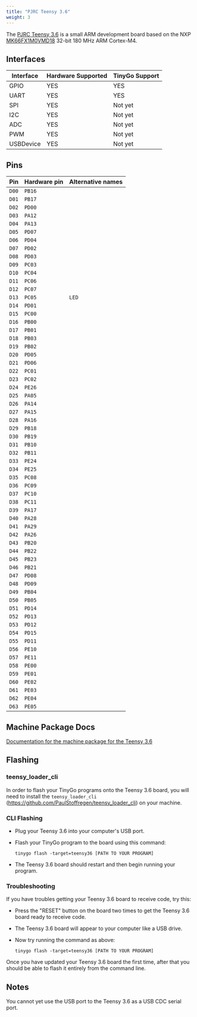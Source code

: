 ```yaml
---
title: "PJRC Teensy 3.6"
weight: 3
---
```


The [PJRC Teensy 3.6](https://www.pjrc.com/store/teensy36.html) is a small ARM development board based on the NXP [MK66FX1M0VMD18](https://www.nxp.com/docs/en/data-sheet/K66P144M180SF5V2.pdf) 32-bit 180 MHz ARM Cortex-M4.

## Interfaces

| Interface | Hardware Supported | TinyGo Support |
| --------- | ------------- | ----- |
| GPIO      | YES | YES |
| UART      | YES | YES |
| SPI       | YES | Not yet |
| I2C       | YES | Not yet |
| ADC       | YES | Not yet |
| PWM       | YES | Not yet |
| USBDevice | YES | Not yet |

## Pins

| Pin               | Hardware pin | Alternative names |
| ----------------- | ------------ | ----------------- |
| `D00`             | `PB16`       |                   |
| `D01`             | `PB17`       |                   |
| `D02`             | `PD00`       |                   |
| `D03`             | `PA12`       |                   |
| `D04`             | `PA13`       |                   |
| `D05`             | `PD07`       |                   |
| `D06`             | `PD04`       |                   |
| `D07`             | `PD02`       |                   |
| `D08`             | `PD03`       |                   |
| `D09`             | `PC03`       |                   |
| `D10`             | `PC04`       |                   |
| `D11`             | `PC06`       |                   |
| `D12`             | `PC07`       |                   |
| `D13`             | `PC05`       | `LED`             |
| `D14`             | `PD01`       |                   |
| `D15`             | `PC00`       |                   |
| `D16`             | `PB00`       |                   |
| `D17`             | `PB01`       |                   |
| `D18`             | `PB03`       |                   |
| `D19`             | `PB02`       |                   |
| `D20`             | `PD05`       |                   |
| `D21`             | `PD06`       |                   |
| `D22`             | `PC01`       |                   |
| `D23`             | `PC02`       |                   |
| `D24`             | `PE26`       |                   |
| `D25`             | `PA05`       |                   |
| `D26`             | `PA14`       |                   |
| `D27`             | `PA15`       |                   |
| `D28`             | `PA16`       |                   |
| `D29`             | `PB18`       |                   |
| `D30`             | `PB19`       |                   |
| `D31`             | `PB10`       |                   |
| `D32`             | `PB11`       |                   |
| `D33`             | `PE24`       |                   |
| `D34`             | `PE25`       |                   |
| `D35`             | `PC08`       |                   |
| `D36`             | `PC09`       |                   |
| `D37`             | `PC10`       |                   |
| `D38`             | `PC11`       |                   |
| `D39`             | `PA17`       |                   |
| `D40`             | `PA28`       |                   |
| `D41`             | `PA29`       |                   |
| `D42`             | `PA26`       |                   |
| `D43`             | `PB20`       |                   |
| `D44`             | `PB22`       |                   |
| `D45`             | `PB23`       |                   |
| `D46`             | `PB21`       |                   |
| `D47`             | `PD08`       |                   |
| `D48`             | `PD09`       |                   |
| `D49`             | `PB04`       |                   |
| `D50`             | `PB05`       |                   |
| `D51`             | `PD14`       |                   |
| `D52`             | `PD13`       |                   |
| `D53`             | `PD12`       |                   |
| `D54`             | `PD15`       |                   |
| `D55`             | `PD11`       |                   |
| `D56`             | `PE10`       |                   |
| `D57`             | `PE11`       |                   |
| `D58`             | `PE00`       |                   |
| `D59`             | `PE01`       |                   |
| `D60`             | `PE02`       |                   |
| `D61`             | `PE03`       |                   |
| `D62`             | `PE04`       |                   |
| `D63`             | `PE05`       |                   |

## Machine Package Docs

[Documentation for the machine package for the Teensy 3.6](../machine/teensy36)

## Flashing

### teensy_loader_cli

In order to flash your TinyGo programs onto the Teensy 3.6 board, you will need to install the `teensy_loader_cli` (https://github.com/PaulStoffregen/teensy_loader_cli) on your machine.

### CLI Flashing

- Plug your Teensy 3.6 into your computer's USB port.
- Flash your TinyGo program to the board using this command:

    ```shell
    tinygo flash -target=teensy36 [PATH TO YOUR PROGRAM]
    ```

- The Teensy 3.6 board should restart and then begin running your program.

### Troubleshooting

If you have troubles getting your Teensy 3.6 board to receive code, try this:

- Press the "RESET" button on the board two times to get the Teensy 3.6 board ready to receive code.
- The Teensy 3.6 board will appear to your computer like a USB drive.
- Now try running the command as above:

    ```shell
    tinygo flash -target=teensy36 [PATH TO YOUR PROGRAM]
    ```

Once you have updated your Teensy 3.6 board the first time, after that you should be able to flash it entirely from the command line.

## Notes

You cannot yet use the USB port to the Teensy 3.6 as a USB CDC serial port.
